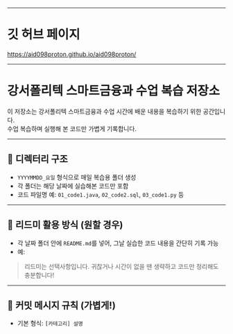 
---

# 깃 허브 페이지
https://aid098proton.github.io/aid098proton/

---

# 강서폴리텍 스마트금융과 수업 복습 저장소

이 저장소는 강서폴리텍 스마트금융과 수업 시간에 배운 내용을 복습하기 위한 공간입니다.  
수업 복습하며 실행해 본 코드만 가볍게 기록합니다.

---

## 📁 디렉터리 구조

- `YYYYMMDD_요일` 형식으로 매일 복습용 폴더 생성  
- 각 폴더는 해당 날짜에 실습해본 코드만 포함  
- 코드 파일명 예: `01_code1.java`, `02_code2.sql`, `03_code1.py` 등

---

## 🧾 리드미 활용 방식 (원할 경우)

- 각 날짜 폴더 안에 `README.md`를 넣어, 그날 실습한 코드 내용을 간단히 기록 가능
- 예:
> 리드미는 선택사항입니다. 귀찮거나 시간이 없을 땐 생략하고 코드만 정리해도 충분합니다!

---

## 💬 커밋 메시지 규칙 (가볍게!)

- 기본 형식: `[카테고리] 설명`



